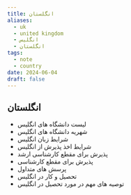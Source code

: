 ```yaml
---
title: انگلستان
aliases:
  - uk
  - united kingdom
  - انگلیس
  - انگلستان
tags:
  - note
  - country
date: 2024-06-04
draft: false
---
```

## انگلستان

- لیست دانشگاه های انگلیس
- شهریه دانشگاه های انگلیس
- شرایط زبان انگلیس
- شرایط اخذ پذیرش از انگلیس
- پذیرش برای مقطع کارشناسی ارشد
- پذیرش برای مقطع کارشناسی 
- پرسش های متداول
- تحصیل و کار در انگلیس
- توصیه های مهم در مورد تحصیل در انگلیس

